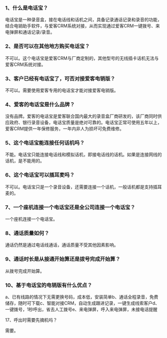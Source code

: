 ### 1、什么是电话宝？

电话宝是一种录音盒，接在电话线和话机之间，具备记录通话记录和录音的功能，结合电销助手软件，与爱客CRM系统对接，从而实现通过爱客CRM一键拨号、来电弹屏和通话记录/录音。

### 2、是否可以在其他地方购买电话宝？

不可以。这个电话宝是爱客CRM与厂商定制的，其他型号的无线插卡话机无法与爱客CRM系统对接。

### 3、客户已经有电话宝了，可否对接爱客电销版？

不可以。需要使用爱客专用的电话宝才能对接爱客电销版。

### 4、爱客的电话宝是什么品牌？

没有品牌。爱客的电话宝是爱客联合国内最大的录音盒厂商研发的，该厂商同时供应政府、银行录音设备，电话宝质量是绝对可靠的。电话宝正常可使用五年以上，爱客CRM提供一年保修服务，一年内非人为损坏可免费维修。

### 5、这个电话宝能连接任何话机吗？

不能。电话宝只能连接电话线和模拟话机，即接电话线的话机。如果是连接网线的话机，是不能用的。

### 6、这个电话宝可以插耳麦吗？

不可以。电话宝只是一个录音设备，还需要连接一个话机，一般话机都是支持插耳麦的。

### 7、一个座机连接一个电话宝还是全公司连接一个电话宝？

一个座机连接一个电话宝。

### 8、通话质量如何？

通话仍然是通过电话线通话，通话质量不受其他因素影响。

### 9、通话时长是从接通开始算还是拨号完成开始算？

从拨号完成开始算。

### 10、基于电话宝的电销版有什么优点？

a、已有线路的情况下无需更换号码，成本低，安装简单b、通话全程录音，免费储存，随时可下载c、智能对接CRM，自动生成跟进记录，一键生成线索客户d、一键拨号，1秒呼出，省去人工拨号e、来电弹屏，呼入来电弹屏，未接电话提醒

17、呼出时需要先摘机吗？

需要。

